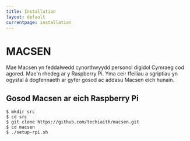 ```yaml
---
title: Installation
layout: default
currentpage: installation
---
```


MACSEN
======


Mae Macsen yn feddalwedd cynorthwyydd personol digidol Cymraeg cod agored. Mae'n rhedeg ar y Raspberry Pi. Yma ceir ffeiliau a sgriptiau yn ogystal â dogfennaeth ar gyfer gosod ac addasu Macsen eich hunain.

## Gosod Macsen ar eich Raspberry Pi

```
$ mkdir src
$ cd src
$ git clone https://github.com/techiaith/macsen.git
$ cd macsen
$ ./setup-rpi.sh
```

